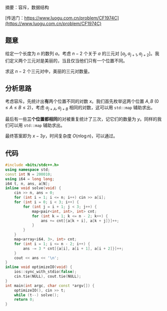 摘要：容斥，数据结构

[传送门：https://www.luogu.com.cn/problem/CF1974C](https://www.luogu.com.cn/problem/CF1974C)

## 题意

给定一个长度为 $n$ 的数列 $a$。考虑 $n - 2$ 个关于 $a$ 的三元对 $[a_j, a_{j + 1}, a_{j + 2}]$。我们定义两个三元对是美丽的，当且仅当他们只有一个位置不同。

求这 $n - 2$ 个三元对中，美丽的三元对数量。

## 分析思路

考虑容斥。先统计出**有**两个位置不同的对数 $x$。我们首先枚举这两个位置 $A, B$ $(0 \leq A \leq B \leq 2)$，考虑 $a_{j + A}, a_{j + B}$ 相同的对数，这可以用 `std::map` 辅助求出。

最后有一些**三个位置都相同**的对被重复统计了三次，记它们的数量为 $y$。同样的我们可以用 `std::map` 辅助求出。

最终答案即为 $x - 3y$，时间复杂度 $O\left(n \log n\right)$，可以通过。

## 代码

```cpp
#include <bits/stdc++.h>
using namespace std;
const int N = 200010;
using i64 = long long;
i64 t, n, ans, a[N];
inline void solve(void) {
    cin >> n, ans = 0;
    for (int i = 1; i <= n; i++) cin >> a[i];
    for (int i = 0; i < 3; i++) {
        for (int j = i + 1; j < 3; j++) {
            map<pair<int, int>, int> cnt;
            for (int k = 1; k <= n - 2; k++) {
                ans += cnt[{a[k + i], a[k + j]}]++;
            }
        }
    }
    map<array<i64, 3>, int> cnt;
    for (int i = 1; i <= n - 2; i++) {
        ans -= 3 * cnt[{a[i], a[i + 1], a[i + 2]}]++;
    }
    cout << ans << '\n';
}
inline void optimizeIO(void) {
    ios::sync_with_stdio(false);
    cin.tie(NULL), cout.tie(NULL);
}
int main(int argc, char const *argv[]) {
    optimizeIO(), cin >> t;
    while (t--) solve();
    return 0;
}

```

